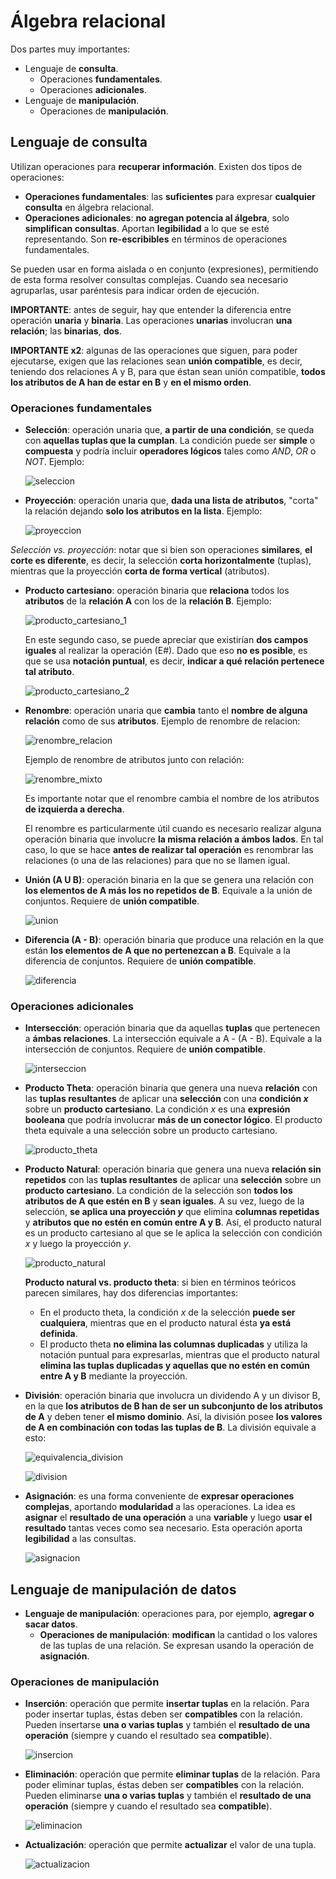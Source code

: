 # Álgebra relacional

Dos partes muy importantes:

+ Lenguaje de **consulta**.
	- Operaciones **fundamentales**.
	- Operaciones **adicionales**.
+ Lenguaje de **manipulación**.
	- Operaciones de **manipulación**.

## Lenguaje de consulta

Utilizan operaciones para **recuperar información**. Existen dos tipos de operaciones:
+ **Operaciones fundamentales**: las **suficientes** para expresar **cualquier consulta** en álgebra relacional.
+ **Operaciones adicionales**: **no agregan potencia al álgebra**, solo **simplifican consultas**. Aportan **legibilidad** a lo que se esté representando. Son **re-escribibles** en términos de operaciones fundamentales.

Se pueden usar en forma aislada o en conjunto (expresiones), permitiendo de esta forma resolver consultas complejas. Cuando sea necesario agruparlas, usar paréntesis para indicar orden de ejecución.

**IMPORTANTE**: antes de seguir, hay que entender la diferencia entre operación **unaria** y **binaria**. Las operaciones **unarias** involucran **una relación**; las **binarias**, **dos**.

**IMPORTANTE x2**: algunas de las operaciones que siguen, para poder ejecutarse, exigen que las relaciones sean **unión compatible**, es decir, teniendo dos relaciones A y B, para que éstan sean unión compatible, **todos los atributos de A han de estar en B** y **en el mismo orden**.

### Operaciones fundamentales

+ **Selección**: operación unaria que, **a partir de una condición**, se queda con **aquellas tuplas que la cumplan**. La condición puede ser **simple** o **compuesta** y podría incluir **operadores lógicos** tales como _AND_, _OR_ o _NOT_. Ejemplo:

	![seleccion](parte-3-imgs/seleccion.png)

+ **Proyección**: operación unaria que, **dada una lista de atributos**, "corta" la relación dejando **solo los atributos en la lista**. Ejemplo:

	![proyeccion](parte-3-imgs/proyeccion.png)

_Selección vs. proyección_: notar que si bien son operaciones **similares**, **el corte es diferente**, es decir, la selección **corta horizontalmente** (tuplas), mientras que la proyección **corta de forma vertical** (atributos).

+ **Producto cartesiano**: operación binaria que **relaciona** todos los **atributos** de la **relación A** con los de la **relación B**. Ejemplo: 

	![producto_cartesiano_1](parte-3-imgs/producto_cartesiano_1.png)

	En este segundo caso, se puede apreciar que existirían **dos campos iguales** al realizar la operación (E#). Dado que eso **no es posible**, es que se usa **notación puntual**, es decir, **indicar a qué relación pertenece tal atributo**.

	![producto_cartesiano_2](parte-3-imgs/producto_cartesiano_2.png)

+ **Renombre**: operación unaria que **cambia** tanto el **nombre de alguna relación** como de sus **atributos**. Ejemplo de renombre de relacion:

	![renombre_relacion](parte-3-imgs/renombre_relacion.png)

	Ejemplo de renombre de atributos junto con relación:

	![renombre_mixto](parte-3-imgs/renombre_mixto.png)

	Es importante notar que el renombre cambia el nombre de los atributos **de izquierda a derecha**.

	El renombre es particularmente útil cuando es necesario realizar alguna operación binaria que involucre **la misma relación a ámbos lados**. En tal caso, lo que se hace **antes de realizar tal operación** es renombrar las relaciones (o una de las relaciones) para que no se llamen igual.

+ **Unión (A U B)**: operación binaria en la que se genera una relación con **los elementos de A más los no repetidos de B**. Equivale a la unión de conjuntos. Requiere de **unión compatible**.

	![union](parte-3-imgs/union.png)

+ **Diferencia (A - B)**: operación binaria que produce una relación en la que están **los elementos de A que no pertenezcan a B**. Equivale a la diferencia de conjuntos. Requiere de **unión compatible**.

	![diferencia](parte-3-imgs/diferencia.png)

### Operaciones adicionales

+ **Intersección**: operación binaria que da aquellas **tuplas** que pertenecen a **ámbas relaciones**. La intersección equivale a A - (A - B). Equivale a la intersección de conjuntos. Requiere de **unión compatible**.

	![interseccion](parte-3-imgs/interseccion.png)

+ **Producto Theta**: operación binaria que genera una nueva **relación** con las **tuplas resultantes** de aplicar una **selección** con una **condición _x_** sobre un **producto cartesiano**. La condición _x_ es una **expresión booleana** que podría involucrar **más de un conector lógico**. El producto theta equivale a una selección sobre un producto cartesiano.

	![producto_theta](parte-3-imgs/producto_theta.png)

+ **Producto Natural**: operación binaria que genera una nueva **relación sin repetidos** con las **tuplas resultantes** de aplicar una **selección** sobre un **producto cartesiano**. La condición de la selección son **todos los atributos de A que estén en B** y **sean iguales**. A su vez, luego de la selección, **se aplica una proyección _y_** que elimina **columnas repetidas** y **atributos que no estén en común entre A y B**. Así, el producto natural es un producto cartesiano al que se le aplica la selección con condición _x_ y luego la proyección _y_.

	![producto_natural](parte-3-imgs/producto_natural.png)

	**Producto natural vs. producto theta**: si bien en términos teóricos parecen similares, hay dos diferencias importantes:
	+ En el producto theta, la condición _x_ de la selección **puede ser cualquiera**, mientras que en el producto natural ésta **ya está definida**.
	+ El producto theta **no elimina las columnas duplicadas** y utiliza la notación puntual para expresarlas, mientras que el producto natural **elimina las tuplas duplicadas y aquellas que no estén en común entre A y B** mediante la proyección.

+ **División**: operación binaria que involucra un dividendo A y un divisor B, en la que **los atributos de B han de ser un subconjunto de los atributos de A** y deben tener **el mismo dominio**. Así, la división posee **los valores de A en combinación con todas las tuplas de B**. La división equivale a esto:

	![equivalencia_division](parte-3-imgs/equivalencia_division.png)

	![division](parte-3-imgs/division.png)

+ **Asignación**: es una forma conveniente de **expresar operaciones complejas**, aportando **modularidad** a las operaciones. La idea es **asignar** el **resultado de una operación** a una **variable** y luego **usar el resultado** tantas veces como sea necesario. Esta operación aporta **legibilidad** a las consultas.

	![asignacion](parte-3-imgs/asignacion.png)

## Lenguaje de manipulación de datos

+ **Lenguaje de manipulación**: operaciones para, por ejemplo, **agregar o sacar datos**.
	- **Operaciones de manipulación**: **modifican** la cantidad o los valores de las tuplas de una relación. Se expresan usando la operación de **asignación**.

### Operaciones de manipulación

+ **Inserción**: operación que permite **insertar tuplas** en la relación. Para poder insertar tuplas, éstas deben ser **compatibles** con la relación. Pueden insertarse **una o varias tuplas** y también el **resultado de una operación** (siempre y cuando el resultado sea **compatible**).

	![insercion](parte-3-imgs/insercion.png)

+ **Eliminación**: operación que permite **eliminar tuplas** de la relación. Para poder eliminar tuplas, éstas deben ser **compatibles** con la relación. Pueden eliminarse **una o varias tuplas** y también el **resultado de una operación** (siempre y cuando el resultado sea **compatible**).

	![eliminacion](parte-3-imgs/eliminacion.png)

+ **Actualización**: operación que permite **actualizar** el valor de una tupla.

	![actualizacion](parte-3-imgs/actualizacion.png)